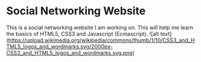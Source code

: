 # Social Networking Website
This is a social networking website I am working on. This will help me learn the basics of HTML5, CSS3 and Javascript (Ecmascript).
![alt text] (https://upload.wikimedia.org/wikipedia/commons/thumb/1/10/CSS3_and_HTML5_logos_and_wordmarks.svg/2000px-CSS3_and_HTML5_logos_and_wordmarks.svg.png)

